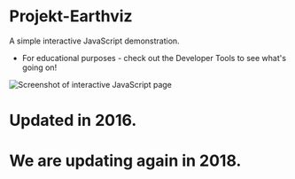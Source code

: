 # Projekt-Earthviz
A simple interactive JavaScript demonstration. 
* For educational purposes - check out the Developer Tools to see what's going on!

![Screenshot of interactive JavaScript page](https://docs.google.com/drawings/d/10f-NYcwxCm2bM_FevuAym7hh5n7R7yTmghebr_cS2SU/pub?w=826&h=438)

# Updated in 2016.
# We are updating again in 2018.
